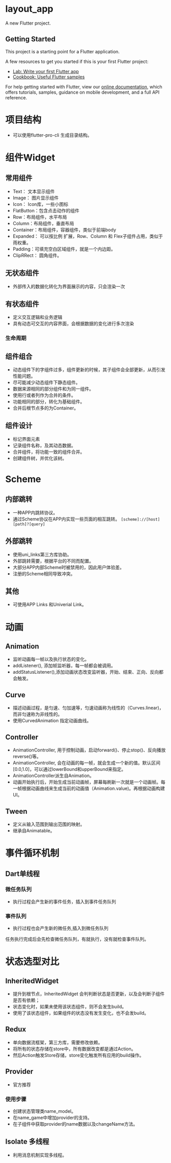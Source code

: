 # layout_app

A new Flutter project.

## Getting Started

This project is a starting point for a Flutter application.

A few resources to get you started if this is your first Flutter project:

- [Lab: Write your first Flutter app](https://flutter.dev/docs/get-started/codelab)
- [Cookbook: Useful Flutter samples](https://flutter.dev/docs/cookbook)

For help getting started with Flutter, view our
[online documentation](https://flutter.dev/docs), which offers tutorials,
samples, guidance on mobile development, and a full API reference.


# 项目结构
* 可以使用flutter-pro-cli 生成目录结构。

# 组件Widget
## 常用组件
* Text： 文本显示组件
* Image： 图片显示组件
* Icon： Icon库，一些小图标
* FlatButton：包含点击动作的组件
* Row：布局组件，水平布局
* Column：布局组件，垂直布局
* Container：布局组件，容器组件，类似于前端body
* Expanded： 可以按比例 扩展，Row、Column 和 Flex子组件占用，类似于雨权重。
* Padding：可填充空白区域组件，就是一个内边距。
* ClipRRect： 圆角组件。
## 无状态组件
* 外部传入的数据化转化为界面展示的内容，只会渲染一次
## 有状态组件
* 定义交互逻辑和业务逻辑
* 具有动态可交互的内容界面，会根据数据的变化进行多次渲染

### 生命周期

## 组件组合
* 动态组件下的字组件过多，组件更新的时候，其子组件会全部更新，从而引发性能问题。
* 尽可能减少动态组件下静态组件。
* 数据来源相同的部分组件和为同一组件。
* 使用行或者列作为合并的条件。
* 功能相同的部分，转化为基础组件。
* 合并后根节点多的为Container。

## 组件设计
* 标记界面元素
* 记录组件名称，及其动态数据。
* 合并组件，将功能一致的组件合并。
* 创建组件树，并优化该树。

# Scheme
## 内部跳转
* 一种APP内跳转协议。
* 通过Scheme协议在APP内实现一些页面的相互跳转。
`
[scheme]://[host][path]?[query]
`
## 外部跳转
* 使用uni_links第三方库协助。
* 外部跳转需要，根据平台的不同而配置。
* 大部分APP内部Scheme时被禁用的，因此用户体验差。
* 注册的Scheme相同导致冲突。

## 其他
* 可使用APP Links 和Univerial Link。



# 动画
## Animation
* 监听动画每一帧以及执行状态的变化。
* addListener(), 添加帧监听器，每一帧都会被调用。
* addStatusListener(),添加动画状态改变监听器，开始、结束、正向、反向都会触发。
## Curve
* 描述动画过程，是匀速、匀加速等，匀速动画称为线性的（Curves.linear)，而非匀速称为非线性的。
* 使用CurvedAnimation 指定动画曲线。
## Controller
* AnimationController, 用于控制动画，启动forward()、停止stop()、反向播放reverse()等。
* AnimationController, 会在动画的每一帧，就会生成一个新的值。默认区间[0.0,1.0]，可以通过lowerBound和upperBound来指定。
* AnimationController派生自Animation<double>。
* 动画开始执行后，开始生成当前动画帧，屏幕每刷新一次就是一个动画帧。每一帧根据动画曲线来生成当前的动画值（Animation.value)。再根据动画构建UI。
## Tween
* 定义从输入范围到输出范围的映射。
* 继承自Animatable<T>。




# 事件循环机制
## Dart单线程
### 微任务队列
* 执行过程会产生新的事件任务，插入到事件任务队列
### 事件队列
* 执行过程也会产生新的微任务,插入到微任务队列

任务执行完成后会先检查微任务队列，有就执行，没有就检查事件队列。


# 状态选型对比
## InheritedWidget
* 提升到根节点，InheritedWidget 会判判断状态是否更新，以及会判断子组件是否有依赖；
* 状态变化时，如果未使用该状态组件，则不会发生build。
* 使用了该状态组件，如果组件的状态没有发生变化，也不会发build。
## Redux
* 单向数据流框架，第三方库，需要修改依赖。
* 将所有的状态存储在store中，所有数据改变都是通过Action。
* 然后Action触发Store存储，store变化触发所有应用的build操作。
## Provider
* 官方推荐
### 使用步骤
* 创建状态管理类name_model。
* 在name_game中增加provider的支持。
* 在子组件中获取provider的name数据以及changeName方法。
## Isolate 多线程
* 利用消息机制实现多线程。




